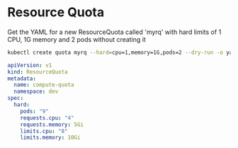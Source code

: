 # Resource Quota

Get the YAML for a new ResourceQuota called 'myrq' with hard limits of 1 CPU, 1G memory and 2 pods without creating it

```bash
kubectl create quota myrq --hard=cpu=1,memory=1G,pods=2 --dry-run -o yaml
```

```yaml
apiVersion: v1
kind: ResourceQuota
metadata:
  name: compute-quota
  namespace: dev
spec:
  hard:
    pods: "9"
    requests.cpu: "4"
    requests.memory: 5Gi
    limits.cpu: "8"
    limits.memory: 10Gi
```
